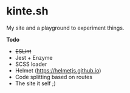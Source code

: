 # kinte.sh

My site and a playground to experiment things.


**Todo**
* ~~ESLint~~
* Jest + Enzyme
* SCSS loader
* Helmet (https://helmetjs.github.io)
* Code splitting based on routes
* The site it self ;)
